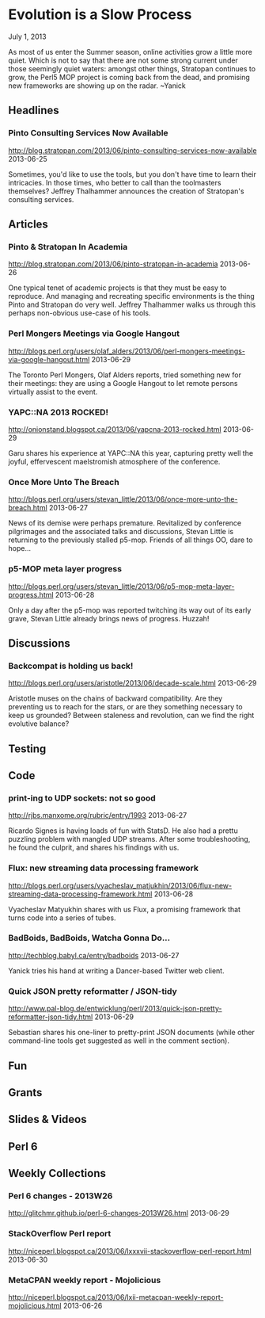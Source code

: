 # Evolution is a Slow Process
July 1, 2013

As most of us enter the Summer season, online activities grow a little more 
quiet. Which is not to say that there are not some strong current under those
seemingly quiet waters: amongst other things, Stratopan continues to grow, the Perl5 MOP project is
coming back from the dead, and promising new frameworks are showing up on the
radar. ~Yanick


## Headlines

### Pinto Consulting Services Now Available
http://blog.stratopan.com/2013/06/pinto-consulting-services-now-available
2013-06-25

Sometimes, you'd like to use the tools, but you don't have time to learn
their intricacies. In those times, who better to call than the toolmasters
themselves? Jeffrey Thalhammer announces the creation of Stratopan's
consulting services.


## Articles

### Pinto & Stratopan In Academia
http://blog.stratopan.com/2013/06/pinto-stratopan-in-academia
2013-06-26

One typical tenet of academic projects is that they must be 
easy to reproduce. And managing and recreating specific environments
is the thing Pinto and Stratopan do very well. 
Jeffrey Thalhammer walks us through this perhaps non-obvious use-case
of his tools.


### Perl Mongers Meetings via Google Hangout
http://blogs.perl.org/users/olaf_alders/2013/06/perl-mongers-meetings-via-google-hangout.html
2013-06-29

The Toronto Perl Mongers, Olaf Alders reports, tried something new for their
meetings: they are using a Google Hangout to let remote persons virtually
assist to the event.


### YAPC::NA 2013 ROCKED! 
http://onionstand.blogspot.ca/2013/06/yapcna-2013-rocked.html
2013-06-29

Garu shares his experience at YAPC::NA this year, capturing pretty well
the joyful, effervescent maelstromish atmosphere of the conference. 

### Once More Unto The Breach
http://blogs.perl.org/users/stevan_little/2013/06/once-more-unto-the-breach.html
2013-06-27

News of its demise were perhaps premature. 
Revitalized by conference pilgrimages and the associated talks and discussions,
Stevan Little is returning to the previously stalled p5-mop. Friends of all
things OO, dare to hope...

### p5-MOP meta layer progress
http://blogs.perl.org/users/stevan_little/2013/06/p5-mop-meta-layer-progress.html
2013-06-28

Only a day after the p5-mop was reported twitching its way out of its early
grave, Stevan Little already brings news of progress. Huzzah! 


## Discussions

### Backcompat is holding us back!
http://blogs.perl.org/users/aristotle/2013/06/decade-scale.html
2013-06-29

Aristotle muses on the chains of backward compatibility. Are they preventing
us to reach for the stars, or are they something necessary to keep us
grounded? Between staleness and revolution, can we find the right evolutive
balance?


## Testing

## Code

### print-ing to UDP sockets: not so good 
http://rjbs.manxome.org/rubric/entry/1993
2013-06-27

Ricardo Signes is having loads of fun with StatsD. He also had a prettu
puzzling problem with mangled UDP streams. After some troubleshooting, he
found the culprit, and shares his findings with us.

### Flux: new streaming data processing framework
http://blogs.perl.org/users/vyacheslav_matjukhin/2013/06/flux-new-streaming-data-processing-framework.html
2013-06-28

Vyacheslav Matyukhin shares with us Flux, a promising framework that turns code into a
series of tubes.

### BadBoids, BadBoids, Watcha Gonna Do...
http://techblog.babyl.ca/entry/badboids
2013-06-27

Yanick tries his hand at writing a Dancer-based Twitter web client.

### Quick JSON pretty reformatter / JSON-tidy
http://www.pal-blog.de/entwicklung/perl/2013/quick-json-pretty-reformatter-json-tidy.html
2013-06-29

Sebastian shares his one-liner to pretty-print JSON documents (while other
command-line tools get suggested as well in the comment section).


## Fun

## Grants

## Slides & Videos



## Perl 6

## Weekly Collections

### Perl 6 changes - 2013W26
http://glitchmr.github.io/perl-6-changes-2013W26.html
2013-06-29

### StackOverflow Perl report
http://niceperl.blogspot.ca/2013/06/lxxxvii-stackoverflow-perl-report.html
2013-06-30


### MetaCPAN weekly report - Mojolicious
http://niceperl.blogspot.ca/2013/06/lxii-metacpan-weekly-report-mojolicious.html
2013-06-26


